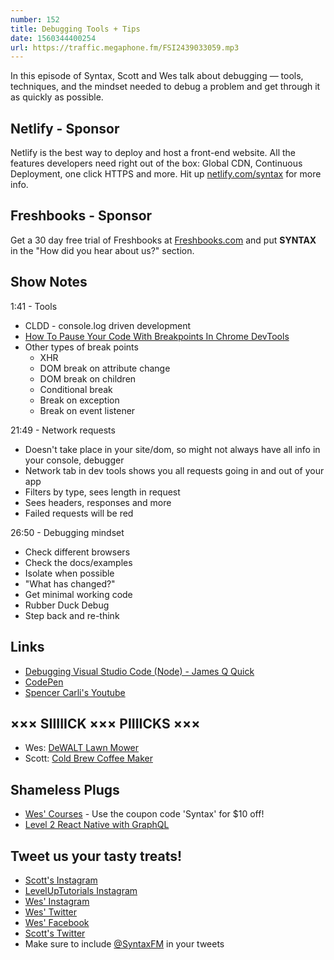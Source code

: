 ```yaml
---
number: 152
title: Debugging Tools + Tips
date: 1560344400254
url: https://traffic.megaphone.fm/FSI2439033059.mp3
---
```


In this episode of Syntax, Scott and Wes talk about debugging — tools, techniques, and the mindset needed to debug a problem and get through it as quickly as possible.

## Netlify - Sponsor

Netlify is the best way to deploy and host a front-end website. All the features developers need right out of the box: Global CDN, Continuous Deployment, one click HTTPS and more. Hit up [netlify.com/syntax](https://netlify.com/syntax) for more info.

## Freshbooks - Sponsor

Get a 30 day free trial of Freshbooks at [Freshbooks.com](http://freshbooks.com/syntax) and put **SYNTAX** in the "How did you hear about us?" section.

## Show Notes

1:41 - Tools

* CLDD - console.log driven development
* [How To Pause Your Code With Breakpoints In Chrome DevTools](https://developers.google.com/web/tools/chrome-devtools/javascript/breakpoints)
* Other types of break points
  * XHR
  * DOM break on attribute change
  * DOM break on children
  * Conditional break
  * Break on exception
  * Break on event listener

21:49 - Network requests

* Doesn't take place in your site/dom, so might not always have all info in your console, debugger
* Network tab in dev tools shows you all requests going in and out of your app
* Filters by type, sees length in request
* Sees headers, responses and more
* Failed requests will be red

26:50 - Debugging mindset

* Check different browsers
* Check the docs/examples
* Isolate when possible
* "What has changed?"
* Get minimal working code
* Rubber Duck Debug
* Step back and re-think

## Links
* [Debugging Visual Studio Code (Node) - James Q Quick](https://www.youtube.com/watch?v=yFtU6_UaOtA)
* [CodePen](https://codepen.io/)
* [Spencer Carli's Youtube](https://www.youtube.com/channel/UC_uuod9nde9Hoea8xIVBeZQ)

## ××× SIIIIICK ××× PIIIICKS ×××
* Wes: [DeWALT Lawn Mower](https://amzn.to/2LYJly1)
* Scott: [Cold Brew Coffee Maker](https://amzn.to/2HuzCv8)

## Shameless Plugs
* [Wes' Courses](https://wesbos.com/courses) - Use the coupon code 'Syntax' for $10 off!
* [Level 2 React Native with GraphQL](https://www.leveluptutorials.com/tutorials/level-2-react-native-with-graphql/connecting-apollo-to-our-auth-system)

## Tweet us your tasty treats!
* [Scott's Instagram](https://www.instagram.com/stolinski/)
* [LevelUpTutorials Instagram](https://www.instagram.com/LevelUpTutorials/)
* [Wes' Instagram](https://www.instagram.com/wesbos/)
* [Wes' Twitter](https://twitter.com/wesbos)
* [Wes' Facebook](https://www.facebook.com/wesbos.developer)
* [Scott's Twitter](https://twitter.com/stolinski)
* Make sure to include [@SyntaxFM](https://twitter.com/SyntaxFM) in your tweets